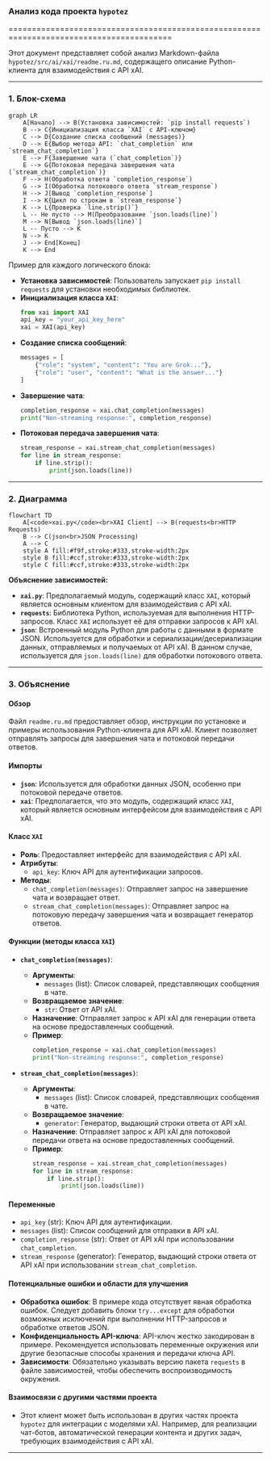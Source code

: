 ### **Анализ кода проекта `hypotez`**

=========================================================================================

Этот документ представляет собой анализ Markdown-файла `hypotez/src/ai/xai/readme.ru.md`, содержащего описание Python-клиента для взаимодействия с API xAI.

---

### **1. Блок-схема**

```mermaid
graph LR
    A[Начало] --> B(Установка зависимостей: `pip install requests`)
    B --> C{Инициализация класса `XAI` с API-ключом}
    C --> D{Создание списка сообщений (messages)}
    D --> E{Выбор метода API: `chat_completion` или `stream_chat_completion`}
    E --> F{Завершение чата (`chat_completion`)}
    E --> G{Потоковая передача завершения чата (`stream_chat_completion`)}
    F --> H(Обработка ответа `completion_response`)
    G --> I(Обработка потокового ответа `stream_response`)
    H --> J[Вывод `completion_response`]
    I --> K{Цикл по строкам в `stream_response`}
    K --> L{Проверка `line.strip()`}
    L -- Не пусто --> M(Преобразование `json.loads(line)`)
    M --> N[Вывод `json.loads(line)`]
    L -- Пусто --> K
    N --> K
    J --> End[Конец]
    K --> End
```

Пример для каждого логического блока:

- **Установка зависимостей**: Пользователь запускает `pip install requests` для установки необходимых библиотек.
- **Инициализация класса `XAI`**:
  ```python
  from xai import XAI
  api_key = "your_api_key_here"
  xai = XAI(api_key)
  ```
- **Создание списка сообщений**:
  ```python
  messages = [
      {"role": "system", "content": "You are Grok..."},
      {"role": "user", "content": "What is the answer..."}
  ]
  ```
- **Завершение чата**:
  ```python
  completion_response = xai.chat_completion(messages)
  print("Non-streaming response:", completion_response)
  ```
- **Потоковая передача завершения чата**:
  ```python
  stream_response = xai.stream_chat_completion(messages)
  for line in stream_response:
      if line.strip():
          print(json.loads(line))
  ```

---

### **2. Диаграмма**

```mermaid
flowchart TD
    A[<code>xai.py</code><br>XAI Client] --> B(requests<br>HTTP Requests)
    B --> C(json<br>JSON Processing)
    A --> C
    style A fill:#f9f,stroke:#333,stroke-width:2px
    style B fill:#ccf,stroke:#333,stroke-width:2px
    style C fill:#ccf,stroke:#333,stroke-width:2px
```

**Объяснение зависимостей:**

- **`xai.py`**:  Предполагаемый модуль, содержащий класс `XAI`, который является основным клиентом для взаимодействия с API xAI.
- **`requests`**: Библиотека Python, используемая для выполнения HTTP-запросов. Класс `XAI` использует её для отправки запросов к API xAI.
- **`json`**:  Встроенный модуль Python для работы с данными в формате JSON. Используется для обработки и сериализации/десериализации данных, отправляемых и получаемых от API xAI. В данном случае, используется для `json.loads(line)` для обработки потокового ответа.

---

### **3. Объяснение**

#### **Обзор**

Файл `readme.ru.md` предоставляет обзор, инструкции по установке и примеры использования Python-клиента для API xAI. Клиент позволяет отправлять запросы для завершения чата и потоковой передачи ответов.

#### **Импорты**

- **`json`**: Используется для обработки данных JSON, особенно при потоковой передаче ответов.
- **`xai`**:  Предполагается, что это модуль, содержащий класс `XAI`, который является основным интерфейсом для взаимодействия с API xAI.

#### **Класс `XAI`**

- **Роль**: Предоставляет интерфейс для взаимодействия с API xAI.
- **Атрибуты**:
  - `api_key`: Ключ API для аутентификации запросов.
- **Методы**:
  - `chat_completion(messages)`: Отправляет запрос на завершение чата и возвращает ответ.
  - `stream_chat_completion(messages)`: Отправляет запрос на потоковую передачу завершения чата и возвращает генератор ответов.

#### **Функции (методы класса `XAI`)**

- **`chat_completion(messages)`**:
  - **Аргументы**:
    - `messages` (list): Список словарей, представляющих сообщения в чате.
  - **Возвращаемое значение**:
    - `str`: Ответ от API xAI.
  - **Назначение**: Отправляет запрос к API xAI для генерации ответа на основе предоставленных сообщений.
  - **Пример**:
    ```python
    completion_response = xai.chat_completion(messages)
    print("Non-streaming response:", completion_response)
    ```

- **`stream_chat_completion(messages)`**:
  - **Аргументы**:
    - `messages` (list): Список словарей, представляющих сообщения в чате.
  - **Возвращаемое значение**:
    - `generator`: Генератор, выдающий строки ответа от API xAI.
  - **Назначение**: Отправляет запрос к API xAI для потоковой передачи ответа на основе предоставленных сообщений.
  - **Пример**:
    ```python
    stream_response = xai.stream_chat_completion(messages)
    for line in stream_response:
        if line.strip():
            print(json.loads(line))
    ```

#### **Переменные**

- `api_key` (str): Ключ API для аутентификации.
- `messages` (list): Список сообщений для отправки в API xAI.
- `completion_response` (str): Ответ от API xAI при использовании `chat_completion`.
- `stream_response` (generator): Генератор, выдающий строки ответа от API xAI при использовании `stream_chat_completion`.

#### **Потенциальные ошибки и области для улучшения**

- **Обработка ошибок**: В примере кода отсутствует явная обработка ошибок.  Следует добавить блоки `try...except` для обработки возможных исключений при выполнении HTTP-запросов и обработке ответов JSON.
- **Конфиденциальность API-ключа**: API-ключ жестко закодирован в примере.  Рекомендуется использовать переменные окружения или другие безопасные способы хранения и передачи ключа API.
- **Зависимости**: Обязательно указывать версию пакета `requests` в файле зависимостей, чтобы обеспечить воспроизводимость окружения.

#### **Взаимосвязи с другими частями проекта**

- Этот клиент может быть использован в других частях проекта `hypotez` для интеграции с моделями xAI.  Например, для реализации чат-ботов, автоматической генерации контента и других задач, требующих взаимодействия с API xAI.

---
